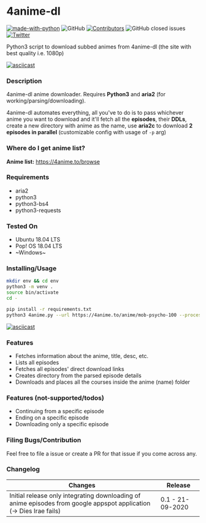 # 4anime-dl

[![made-with-python](https://img.shields.io/badge/Made%20with-Python-1f425f.svg)](https://www.python.org/)
![GitHub](https://img.shields.io/github/license/Anon-Exploiter/4anime-dl)
[![Contributors][contributors-shield]][contributors-url]
![GitHub closed issues](https://img.shields.io/github/issues-closed/Anon-Exploiter/4anime-dl)
[![Twitter](https://img.shields.io/twitter/url/https/twitter.com/cloudposse.svg?style=social&label=%40syed_umar)](https://twitter.com/syed__umar)

[contributors-shield]: https://img.shields.io/github/contributors/Anon-Exploiter/4anime-dl.svg?style=flat-square
[contributors-url]: https://github.com/Anon-Exploiter/4anime-dl/graphs/contributors
[issues-shield]: https://img.shields.io/github/issues/Anon-Exploiter/4anime-dl.svg?style=flat-square
[issues-url]: https://github.com/Anon-Exploiter/4anime-dl/issues

Python3 script to download subbed animes from 4anime-dl (the site with best quality i.e. 1080p)

[![asciicast](https://asciinema.org/a/360854.svg)](https://asciinema.org/a/360854)

### Description

4anime-dl anime downloader. Requires **Python3** and **aria2** (for working/parsing/downloading).

4anime-dl automates everything, all you've to do is to pass whichever anime you want to download and it'll fetch all the **episodes**, their **DDLs**, create a new directory with anime as the name, use **aria2c** to download **2 episodes in parallel** (customizable config with usage of `-p` arg) 

### Where do I get anime list?

**Anime list:** https://4anime.to/browse

### Requirements
- aria2
- python3
- python3-bs4
- python3-requests

### Tested On
- Ubuntu 18.04 LTS
- Pop! OS 18.04 LTS
- ~Windows~

### Installing/Usage
```bash
mkdir env && cd env
python3 -m venv . 
source bin/activate 
cd -

pip install -r requirements.txt
python3 4anime.py --url https://4anime.to/anime/mob-psycho-100 --processes 5
```

[![asciicast](https://asciinema.org/a/360856.svg)](https://asciinema.org/a/360856)

### Features
- Fetches information about the anime, title, desc, etc.
- Lists all episodes
- Fetches all episodes' direct download links
- Creates directory from the parsed episode details
- Downloads and places all the courses inside the anime (name) folder

### Features (not-supported/todos)
- Continuing from a specific episode
- Ending on a specific episode
- Downloading only a specific episode

### Filing Bugs/Contribution
Feel free to file a issue or create a PR for that issue if you come across any.

### Changelog
| Changes                                                                                                   | Release                                             |
| --------------------------------------------------------------------------------------------------------- | --------------------------------------------------- |
| Initial release only integrating downloading of anime episodes from google appspot application (-> Dies Irae fails)                     | 0.1 - 21-09-2020                                    |
